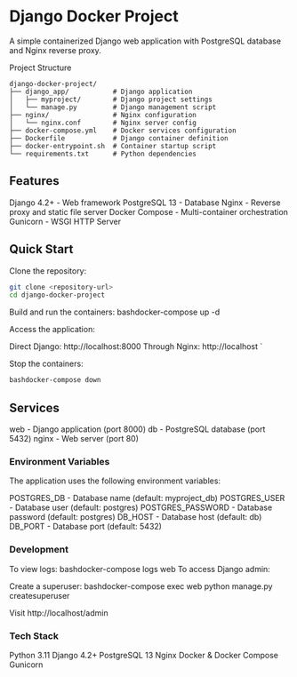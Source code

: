 # Django Docker Project

A simple containerized Django web application with PostgreSQL database and Nginx reverse proxy.

Project Structure

```
django-docker-project/
├── django_app/           # Django application
│   ├── myproject/        # Django project settings
│   └── manage.py         # Django management script
├── nginx/                # Nginx configuration
│   └── nginx.conf        # Nginx server config
├── docker-compose.yml    # Docker services configuration
├── Dockerfile            # Django container definition
├── docker-entrypoint.sh  # Container startup script
└── requirements.txt      # Python dependencies
```

## Features

Django 4.2+ - Web framework
PostgreSQL 13 - Database
Nginx - Reverse proxy and static file server
Docker Compose - Multi-container orchestration
Gunicorn - WSGI HTTP Server

## Quick Start

Clone the repository:

```bash
git clone <repository-url>
cd django-docker-project
```
Build and run the containers:
bashdocker-compose up -d

Access the application:

Direct Django: http://localhost:8000
Through Nginx: http://localhost
`

Stop the containers:

```bash
bashdocker-compose down
```

## Services

web - Django application (port 8000)
db - PostgreSQL database (port 5432)
nginx - Web server (port 80)

### Environment Variables
The application uses the following environment variables:

POSTGRES_DB - Database name (default: myproject_db)
POSTGRES_USER - Database user (default: postgres)
POSTGRES_PASSWORD - Database password (default: postgres)
DB_HOST - Database host (default: db)
DB_PORT - Database port (default: 5432)

### Development
To view logs:
bashdocker-compose logs web
To access Django admin:

Create a superuser:
bashdocker-compose exec web python manage.py createsuperuser

Visit http://localhost/admin

### Tech Stack

Python 3.11
Django 4.2+
PostgreSQL 13
Nginx
Docker & Docker Compose
Gunicorn